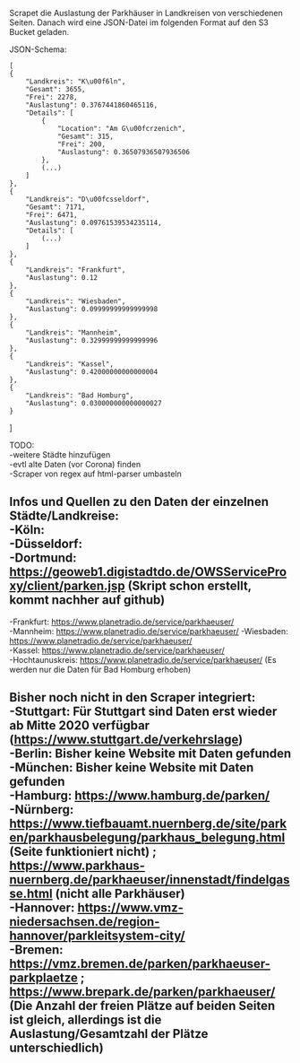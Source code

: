 Scrapet die Auslastung der Parkhäuser in Landkreisen von verschiedenen Seiten. Danach wird eine JSON-Datei im folgenden Format auf den S3 Bucket geladen.

JSON-Schema:

    [
    {
        "Landkreis": "K\u00f6ln",
        "Gesamt": 3655,
        "Frei": 2278,
        "Auslastung": 0.3767441860465116,
        "Details": [
            {
                "Location": "Am G\u00fcrzenich",
                "Gesamt": 315,
                "Frei": 200,
                "Auslastung": 0.36507936507936506
            },
            (...)
        ]
    },
    {
        "Landkreis": "D\u00fcsseldorf",
        "Gesamt": 7171,
        "Frei": 6471,
        "Auslastung": 0.09761539534235114,
        "Details": [
            (...)
        ]
    },
    {
        "Landkreis": "Frankfurt",
        "Auslastung": 0.12
    },
    {
        "Landkreis": "Wiesbaden",
        "Auslastung": 0.09999999999999998
    },
    {
        "Landkreis": "Mannheim",
        "Auslastung": 0.32999999999999996
    },
    {
        "Landkreis": "Kassel",
        "Auslastung": 0.42000000000000004
    },
    {
        "Landkreis": "Bad Homburg",
        "Auslastung": 0.030000000000000027
    }
]

TODO:    
-weitere Städte hinzufügen  
-evtl alte Daten (vor Corona) finden  
-Scraper von regex auf html-parser umbasteln

Infos und Quellen zu den Daten der einzelnen Städte/Landkreise:  
-Köln:  
-Düsseldorf:  
-Dortmund: https://geoweb1.digistadtdo.de/OWSServiceProxy/client/parken.jsp  (Skript schon erstellt, kommt nachher auf github)
-  
-Frankfurt: https://www.planetradio.de/service/parkhaeuser/  
-Mannheim: https://www.planetradio.de/service/parkhaeuser/ 
-Wiesbaden: https://www.planetradio.de/service/parkhaeuser/  
-Kassel: https://www.planetradio.de/service/parkhaeuser/  
-Hochtaunuskreis: https://www.planetradio.de/service/parkhaeuser/ (Es werden nur die Daten für Bad Homburg erhoben)  

Bisher noch nicht in den Scraper integriert:  
-Stuttgart: Für Stuttgart sind Daten erst wieder ab Mitte 2020 verfügbar (https://www.stuttgart.de/verkehrslage)  
-Berlin: Bisher keine Website mit Daten gefunden  
-München: Bisher keine Website mit Daten gefunden  
-Hamburg: https://www.hamburg.de/parken/  
-Nürnberg: https://www.tiefbauamt.nuernberg.de/site/parken/parkhausbelegung/parkhaus_belegung.html (Seite funktioniert nicht) ; https://www.parkhaus-nuernberg.de/parkhaeuser/innenstadt/findelgasse.html (nicht alle Parkhäuser)    
-Hannover: https://www.vmz-niedersachsen.de/region-hannover/parkleitsystem-city/  
-Bremen: https://vmz.bremen.de/parken/parkhaeuser-parkplaetze ; https://www.brepark.de/parken/parkhaeuser/ (Die Anzahl der freien Plätze auf beiden Seiten ist gleich, allerdings ist die Auslastung/Gesamtzahl der Plätze unterschiedlich)  
-
